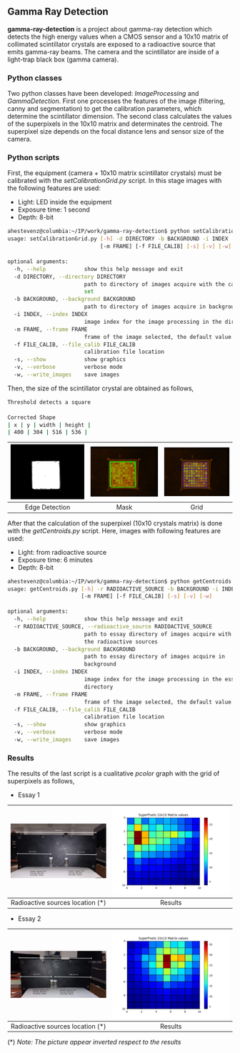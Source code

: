 ## Gamma Ray Detection

**gamma-ray-detection** is a project about gamma-ray detection which detects the high energy values when a CMOS sensor and a 10x10 matrix of collimated scintillator crystals are exposed to a radioactive source that emits gamma-ray beams. The camera and the scintillator are inside of a light-trap black box (gamma camera).

### Python classes

Two python classes have been developed: _ImageProcessing_ and _GammaDetection_. First one processes the features of the image (filtering, canny and segmentation) to get the calibration parameters, which determine the scintillator dimension. The second class calculates the values of the superpixels in the 10x10 matrix and determinates the centroid. The superpixel size depends on the focal distance lens and sensor size of the camera.


### Python scripts

First, the equipment (camera + 10x10 matrix scintillator crystals) must be calibrated  with the _setCalibrationGrid.py_ script. In this stage images with the following features are used:

* Light: LED inside the equipment
* Exposure time: 1 second
* Depth: 8-bit

```sh
ahestevenz@columbia:~/IP/work/gamma-ray-detection$ python setCalibrationGrid.py -h
usage: setCalibrationGrid.py [-h] -d DIRECTORY -b BACKGROUND -i INDEX
                             [-m FRAME] [-f FILE_CALIB] [-s] [-v] [-w]

optional arguments:
  -h, --help            show this help message and exit
  -d DIRECTORY, --directory DIRECTORY
                        path to directory of images acquire with the calibration
                        set
  -b BACKGROUND, --background BACKGROUND
                        path to directory of images acquire in background
  -i INDEX, --index INDEX
                        image index for the image processing in the directory
  -m FRAME, --frame FRAME
                        frame of the image selected, the default value is 0
  -f FILE_CALIB, --file_calib FILE_CALIB
                        calibration file location
  -s, --show            show graphics
  -v, --verbose         verbose mode
  -w, --write_images    save images

```
Then, the size of the scintillator crystal are obtained as follows,

```sh
Threshold detects a square

Corrected Shape
| x | y | width | height |
| 400 | 304 | 516 | 536 |
``` 
| <img src="img/img_thr.jpg" width="285"/> | <img src="img/img_diff_ocv_thr_mask.jpg" width="285"/> | <img src="img/img_diff_ocv_grid.jpg" width="285"/> |
|:---:|:---:|:---:|
| Edge Detection | Mask | Grid |

After that the calculation of the superpixel (10x10 crystals matrix) is done with the _getCentroids.py_ script. Here, images with following features are used:

* Light: from radioactive source
* Exposure time: 6 minutes
* Depth: 8-bit

```sh
ahestevenz@columbia:~/IP/work/gamma-ray-detection$ python getCentroids.py -h
usage: getCentroids.py [-h] -r RADIOACTIVE_SOURCE -b BACKGROUND -i INDEX
                       [-m FRAME] [-f FILE_CALIB] [-s] [-v] [-w]

optional arguments:
  -h, --help            show this help message and exit
  -r RADIOACTIVE_SOURCE, --radioactive_source RADIOACTIVE_SOURCE
                        path to essay directory of images acquire with
                        the radioactive sources
  -b BACKGROUND, --background BACKGROUND
                        path to essay directory of images acquire in
                        background
  -i INDEX, --index INDEX
                        image index for the image processing in the essay
                        directory
  -m FRAME, --frame FRAME
                        frame of the image selected, the default value is 0
  -f FILE_CALIB, --file_calib FILE_CALIB
                        calibration file location
  -s, --show            show graphics
  -v, --verbose         verbose mode
  -w, --write_images    save images
```
### Results

The results of the last script is a cualitative _pcolor_ graph with the grid of superpixels as follows,

* Essay 1

| <img src="img/essay_1.jpg" width="560"/> | <img src="img/essay_1_results.jpg" width="800"/> | 
|:---:|:---:|
| Radioactive sources location (*) | Results |

* Essay 2

| <img src="img/essay_2.jpg" width="560"/> | <img src="img/essay_2_results.jpg" width="800"/> | 
|:---:|:---:|
| Radioactive sources location (*) | Results |

(*) _Note: The picture appear inverted respect to the results_

